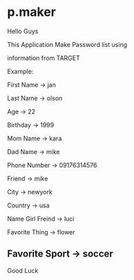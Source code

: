 # p.maker

Hello Guys 

This Application Make Password list using 

information from TARGET 

Example:

First Name -> jan

Last Name -> olson

Age -> 22

Birthday -> 1999

Mom Name -> kara

Dad Name -> mike

Phone Number -> 09176314576

Friend -> mike

City -> newyork

Country -> usa

Name Girl Freind -> luci

Favorite Thing -> flower

Favorite Sport -> soccer
-----------------------------------
Good Luck
